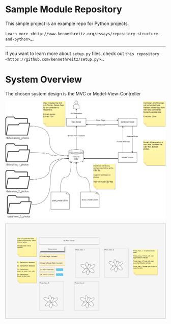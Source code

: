 Sample Module Repository
========================

This simple project is an example repo for Python projects.

`Learn more <http://www.kennethreitz.org/essays/repository-structure-and-python>`_.

---------------

If you want to learn more about ``setup.py`` files, check out `this repository <https://github.com/kennethreitz/setup.py>`_.

# System Overview
The chosen system design is the MVC or Model-View-Controller

![System Design - MVC](https://github.com/JovanyZepeda/miniature-doodle/blob/master/docs/block_diagram_flower_growth_tracker-System_Overview.drawio.png)


![GUI Block Diagram](https://github.com/JovanyZepeda/miniature-doodle/blob/master/docs/block_diagram_flower_growth_tracker-view_GUI.drawio.png)
